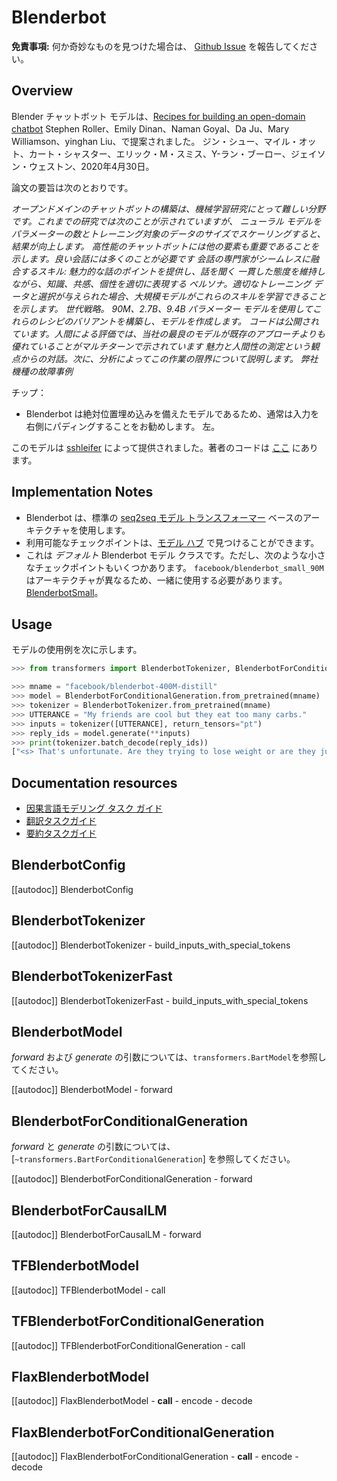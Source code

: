 <!--Copyright 2020 The HuggingFace Team. All rights reserved.

Licensed under the Apache License, Version 2.0 (the "License"); you may not use this file except in compliance with
the License. You may obtain a copy of the License at

http://www.apache.org/licenses/LICENSE-2.0

Unless required by applicable law or agreed to in writing, software distributed under the License is distributed on
an "AS IS" BASIS, WITHOUT WARRANTIES OR CONDITIONS OF ANY KIND, either express or implied. See the License for the
specific language governing permissions and limitations under the License.

⚠️ Note that this file is in Markdown but contain specific syntax for our doc-builder (similar to MDX) that may not be
rendered properly in your Markdown viewer.

-->

# Blenderbot

**免責事項:** 何か奇妙なものを見つけた場合は、 [Github Issue](https://github.com/huggingface/transformers/issues/new?assignees=&labels=&template=bug-report.md&title) を報告してください。

## Overview

Blender チャットボット モデルは、[Recipes for building an open-domain chatbot](https://huggingface.co/papers/2004.13637) Stephen Roller、Emily Dinan、Naman Goyal、Da Ju、Mary Williamson、yinghan Liu、で提案されました。
ジン・シュー、マイル・オット、カート・シャスター、エリック・M・スミス、Y-ラン・ブーロー、ジェイソン・ウェストン、2020年4月30日。

論文の要旨は次のとおりです。

*オープンドメインのチャットボットの構築は、機械学習研究にとって難しい分野です。これまでの研究では次のことが示されていますが、
ニューラル モデルをパラメーターの数とトレーニング対象のデータのサイズでスケーリングすると、結果が向上します。
高性能のチャットボットには他の要素も重要であることを示します。良い会話には多くのことが必要です
会話の専門家がシームレスに融合するスキル: 魅力的な話のポイントを提供し、話を聞く
一貫した態度を維持しながら、知識、共感、個性を適切に表現する
ペルソナ。適切なトレーニング データと選択が与えられた場合、大規模モデルがこれらのスキルを学習できることを示します。
世代戦略。 90M、2.7B、9.4B パラメーター モデルを使用してこれらのレシピのバリアントを構築し、モデルを作成します。
コードは公開されています。人間による評価では、当社の最良のモデルが既存のアプローチよりも優れていることがマルチターンで示されています
魅力と人間性の測定という観点からの対話。次に、分析によってこの作業の限界について説明します。
弊社機種の故障事例*

チップ：

- Blenderbot は絶対位置埋め込みを備えたモデルであるため、通常は入力を右側にパディングすることをお勧めします。
  左。

このモデルは [sshleifer](https://huggingface.co/sshleifer) によって提供されました。著者のコードは [ここ](https://github.com/facebookresearch/ParlAI) にあります。

## Implementation Notes

- Blenderbot は、標準の [seq2seq モデル トランスフォーマー](https://huggingface.co/papers/1706.03762) ベースのアーキテクチャを使用します。
- 利用可能なチェックポイントは、[モデル ハブ](https://huggingface.co/models?search=blenderbot) で見つけることができます。
- これは *デフォルト* Blenderbot モデル クラスです。ただし、次のような小さなチェックポイントもいくつかあります。
  `facebook/blenderbot_small_90M` はアーキテクチャが異なるため、一緒に使用する必要があります。
  [BlenderbotSmall](ブレンダーボット小)。

## Usage

モデルの使用例を次に示します。

```python
>>> from transformers import BlenderbotTokenizer, BlenderbotForConditionalGeneration

>>> mname = "facebook/blenderbot-400M-distill"
>>> model = BlenderbotForConditionalGeneration.from_pretrained(mname)
>>> tokenizer = BlenderbotTokenizer.from_pretrained(mname)
>>> UTTERANCE = "My friends are cool but they eat too many carbs."
>>> inputs = tokenizer([UTTERANCE], return_tensors="pt")
>>> reply_ids = model.generate(**inputs)
>>> print(tokenizer.batch_decode(reply_ids))
["<s> That's unfortunate. Are they trying to lose weight or are they just trying to be healthier?</s>"]
```

## Documentation resources

- [因果言語モデリング タスク ガイド](../tasks/language_modeling)
- [翻訳タスクガイド](../tasks/translation)
- [要約タスクガイド](../tasks/summarization)

## BlenderbotConfig

[[autodoc]] BlenderbotConfig

## BlenderbotTokenizer

[[autodoc]] BlenderbotTokenizer
    - build_inputs_with_special_tokens

## BlenderbotTokenizerFast

[[autodoc]] BlenderbotTokenizerFast
    - build_inputs_with_special_tokens

## BlenderbotModel

*forward* および *generate* の引数については、`transformers.BartModel`を参照してください。

[[autodoc]] BlenderbotModel
    - forward

## BlenderbotForConditionalGeneration

*forward* と *generate* の引数については、[`~transformers.BartForConditionalGeneration`] を参照してください。

[[autodoc]] BlenderbotForConditionalGeneration
    - forward

## BlenderbotForCausalLM

[[autodoc]] BlenderbotForCausalLM
    - forward

## TFBlenderbotModel

[[autodoc]] TFBlenderbotModel
    - call

## TFBlenderbotForConditionalGeneration

[[autodoc]] TFBlenderbotForConditionalGeneration
    - call

## FlaxBlenderbotModel

[[autodoc]] FlaxBlenderbotModel
    - __call__
    - encode
    - decode

## FlaxBlenderbotForConditionalGeneration

[[autodoc]] FlaxBlenderbotForConditionalGeneration
    - __call__
    - encode
    - decode

